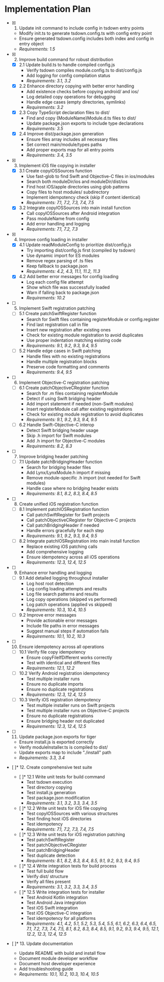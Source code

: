 # Implementation Plan

- [x] 1. Update init command to include config in tsdown entry points
  - Modify init.ts to generate tsdown.config.ts with config entry point
  - Ensure generated tsdown.config includes both index and config in entry object
  - _Requirements: 1.5_

- [x] 2. Improve build command for robust distribution
  - [x] 2.1 Update build.ts to handle compiled config.js
    - Verify tsdown compiles module.config.ts to dist/config.js
    - Add logging for config compilation status
    - _Requirements: 3.1, 3.2_
  - [x] 2.2 Enhance directory copying with better error handling
    - Add existence checks before copying android/ and ios/
    - Log detailed copy operations for debugging
    - Handle edge cases (empty directories, symlinks)
    - _Requirements: 3.2_
  - [x] 2.3 Copy TypeScript declaration files to dist/
    - Find and copy {ModuleName}Module.d.ts files to dist/
    - Update package.json exports to include type declarations
    - _Requirements: 3.5_
  - [x] 2.4 Improve dist/package.json generation
    - Ensure files array includes all necessary files
    - Set correct main/module/types paths
    - Add proper exports map for all entry points
    - _Requirements: 3.4, 3.5_

- [x] 3. Implement iOS file copying in installer
  - [x] 3.1 Create copyIOSSources function
    - Use fast-glob to find Swift and Objective-C files in ios/modules
    - Search both moduleDir/ios and moduleDir/dist/ios
    - Find host iOS/apple directories using glob patterns
    - Copy files to host modules/ subdirectory
    - Implement idempotency check (skip if content identical)
    - _Requirements: 7.1, 7.2, 7.3, 7.4, 7.5_
  - [x] 3.2 Integrate copyIOSSources into main install function
    - Call copyIOSSources after Android integration
    - Pass moduleName from config
    - Add error handling and logging
    - _Requirements: 7.1, 7.2, 7.3_

- [x] 4. Improve config loading in installer
  - [x] 4.1 Update readModuleConfig to prioritize dist/config.js
    - Try importing dist/config.js first (compiled by tsdown)
    - Use dynamic import for ES modules
    - Remove regex parsing of .ts files
    - Keep fallback to package.json
    - _Requirements: 4.2, 4.3, 11.1, 11.2, 11.3_
  - [x] 4.2 Add better error messages for config loading
    - Log each config file attempt
    - Show which file was successfully loaded
    - Warn if falling back to package.json
    - _Requirements: 10.2_

- [ ] 5. Implement Swift registration patching
  - [ ] 5.1 Create patchSwiftRegister function
    - Search for Swift files containing registerModule or config.register
    - Find last registration call in file
    - Insert new registration after existing ones
    - Check for existing module registration to avoid duplicates
    - Use proper indentation matching existing code
    - _Requirements: 9.1, 9.2, 9.3, 9.4, 9.5_
  - [ ] 5.2 Handle edge cases in Swift patching
    - Handle files with no existing registrations
    - Handle multiple registration blocks
    - Preserve code formatting and comments
    - _Requirements: 9.4, 9.5_

- [ ] 6. Implement Objective-C registration patching
  - [ ] 6.1 Create patchObjectiveCRegister function
    - Search for .m files containing registerModule
    - Detect if using Swift bridging header
    - Add import statement if needed (non-Swift modules)
    - Insert registerModule call after existing registrations
    - Check for existing module registration to avoid duplicates
    - _Requirements: 9.1, 9.2, 9.3, 9.4, 9.5_
  - [ ] 6.2 Handle Swift-Objective-C interop
    - Detect Swift bridging header usage
    - Skip .h import for Swift modules
    - Add .h import for Objective-C modules
    - _Requirements: 8.2, 8.3_

- [ ] 7. Improve bridging header patching
  - [ ] 7.1 Update patchBridgingHeader function
    - Search for bridging header files
    - Add Lynx/LynxModule.h import if missing
    - Remove module-specific .h import (not needed for Swift modules)
    - Handle case where no bridging header exists
    - _Requirements: 8.1, 8.2, 8.3, 8.4, 8.5_

- [ ] 8. Create unified iOS registration function
  - [ ] 8.1 Implement patchIOSRegistration function
    - Call patchSwiftRegister for Swift projects
    - Call patchObjectiveCRegister for Objective-C projects
    - Call patchBridgingHeader if needed
    - Handle errors gracefully for each step
    - _Requirements: 9.1, 9.2, 9.3, 9.4, 9.5_
  - [ ] 8.2 Integrate patchIOSRegistration into main install function
    - Replace existing iOS patching calls
    - Add comprehensive logging
    - Ensure idempotency across all iOS operations
    - _Requirements: 12.3, 12.4, 12.5_

- [ ] 9. Enhance error handling and logging
  - [ ] 9.1 Add detailed logging throughout installer
    - Log host root detection
    - Log config loading attempts and results
    - Log file search patterns and results
    - Log copy operations (skipped vs performed)
    - Log patch operations (applied vs skipped)
    - _Requirements: 10.3, 10.4, 10.5_
  - [ ] 9.2 Improve error messages
    - Provide actionable error messages
    - Include file paths in error messages
    - Suggest manual steps if automation fails
    - _Requirements: 10.1, 10.2, 10.3_

- [ ] 10. Ensure idempotency across all operations
  - [ ] 10.1 Verify file copy idempotency
    - Ensure copyFileIfDifferent works correctly
    - Test with identical and different files
    - _Requirements: 12.1, 12.2_
  - [ ] 10.2 Verify Android registration idempotency
    - Test multiple installer runs
    - Ensure no duplicate imports
    - Ensure no duplicate registrations
    - _Requirements: 12.3, 12.4, 12.5_
  - [ ] 10.3 Verify iOS registration idempotency
    - Test multiple installer runs on Swift projects
    - Test multiple installer runs on Objective-C projects
    - Ensure no duplicate registrations
    - Ensure bridging header not duplicated
    - _Requirements: 12.3, 12.4, 12.5_

- [ ] 11. Update package.json exports for tiger
  - Ensure install.js is exported correctly
  - Verify moduleInstaller.ts is compiled to dist/
  - Update exports map to include "./install" path
  - _Requirements: 3.3, 3.4_

- [ ]\* 12. Create comprehensive test suite
  - [ ]\* 12.1 Write unit tests for build command
    - Test tsdown execution
    - Test directory copying
    - Test install.js generation
    - Test package.json modification
    - _Requirements: 3.1, 3.2, 3.3, 3.4, 3.5_
  - [ ]\* 12.2 Write unit tests for iOS file copying
    - Test copyIOSSources with various structures
    - Test finding host iOS directories
    - Test idempotency
    - _Requirements: 7.1, 7.2, 7.3, 7.4, 7.5_
  - [ ]\* 12.3 Write unit tests for iOS registration patching
    - Test patchSwiftRegister
    - Test patchObjectiveCRegister
    - Test patchBridgingHeader
    - Test duplicate detection
    - _Requirements: 8.1, 8.2, 8.3, 8.4, 8.5, 9.1, 9.2, 9.3, 9.4, 9.5_
  - [ ]\* 12.4 Write integration tests for build process
    - Test full build flow
    - Verify dist/ structure
    - Verify all files present
    - _Requirements: 3.1, 3.2, 3.3, 3.4, 3.5_
  - [ ]\* 12.5 Write integration tests for installer
    - Test Android Kotlin integration
    - Test Android Java integration
    - Test iOS Swift integration
    - Test iOS Objective-C integration
    - Test idempotency for all platforms
    - _Requirements: 4.1, 4.2, 5.1, 5.2, 5.3, 5.4, 5.5, 6.1, 6.2, 6.3, 6.4, 6.5, 7.1, 7.2, 7.3, 7.4, 7.5, 8.1, 8.2, 8.3, 8.4, 8.5, 9.1, 9.2, 9.3, 9.4, 9.5, 12.1, 12.2, 12.3, 12.4, 12.5_

- [ ]\* 13. Update documentation
  - Update README with build and install flow
  - Document module developer workflow
  - Document host developer experience
  - Add troubleshooting guide
  - _Requirements: 10.1, 10.2, 10.3, 10.4, 10.5_
